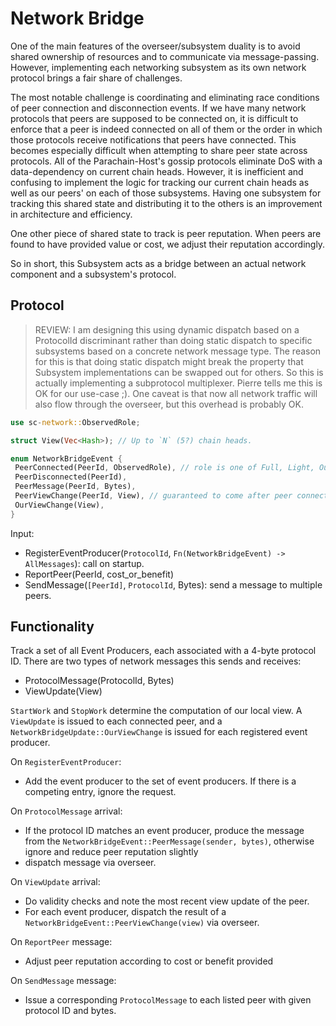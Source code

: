 # Network Bridge

One of the main features of the overseer/subsystem duality is to avoid shared ownership of resources and to communicate via message-passing. However, implementing each networking subsystem as its own network protocol brings a fair share of challenges.

The most notable challenge is coordinating and eliminating race conditions of peer connection and disconnection events. If we have many network protocols that peers are supposed to be connected on, it is difficult to enforce that a peer is indeed connected on all of them or the order in which those protocols receive notifications that peers have connected. This becomes especially difficult when attempting to share peer state across protocols. All of the Parachain-Host's gossip protocols eliminate DoS with a data-dependency on current chain heads. However, it is inefficient and confusing to implement the logic for tracking our current chain heads as well as our peers' on each of those subsystems. Having one subsystem for tracking this shared state and distributing it to the others is an improvement in architecture and efficiency.

One other piece of shared state to track is peer reputation. When peers are found to have provided value or cost, we adjust their reputation accordingly.

So in short, this Subsystem acts as a bridge between an actual network component and a subsystem's protocol.

## Protocol

> REVIEW: I am designing this using dynamic dispatch based on a ProtocolId discriminant rather than doing static dispatch to specific subsystems based on a concrete network message type. The reason for this is that doing static dispatch might break the property that Subsystem implementations can be swapped out for others. So this is actually implementing a subprotocol multiplexer. Pierre tells me this is OK for our use-case ;). One caveat is that now all network traffic will also flow through the overseer, but this overhead is probably OK.

```rust
use sc-network::ObservedRole;

struct View(Vec<Hash>); // Up to `N` (5?) chain heads.

enum NetworkBridgeEvent {
 PeerConnected(PeerId, ObservedRole), // role is one of Full, Light, OurGuardedAuthority, OurSentry
 PeerDisconnected(PeerId),
 PeerMessage(PeerId, Bytes),
 PeerViewChange(PeerId, View), // guaranteed to come after peer connected event.
 OurViewChange(View),
}
```

Input:

- RegisterEventProducer(`ProtocolId`, `Fn(NetworkBridgeEvent) -> AllMessages`): call on startup.
- ReportPeer(PeerId, cost_or_benefit)
- SendMessage(`[PeerId]`, `ProtocolId`, Bytes): send a message to multiple peers.

## Functionality

Track a set of all Event Producers, each associated with a 4-byte protocol ID.
There are two types of network messages this sends and receives:

- ProtocolMessage(ProtocolId, Bytes)
- ViewUpdate(View)

`StartWork` and `StopWork` determine the computation of our local view. A `ViewUpdate` is issued to each connected peer, and a `NetworkBridgeUpdate::OurViewChange` is issued for each registered event producer.

On `RegisterEventProducer`:

- Add the event producer to the set of event producers. If there is a competing entry, ignore the request.

On `ProtocolMessage` arrival:

- If the protocol ID matches an event producer, produce the message from the `NetworkBridgeEvent::PeerMessage(sender, bytes)`, otherwise ignore and reduce peer reputation slightly
- dispatch message via overseer.

On `ViewUpdate` arrival:

- Do validity checks and note the most recent view update of the peer.
- For each event producer, dispatch the result of a `NetworkBridgeEvent::PeerViewChange(view)` via overseer.

On `ReportPeer` message:

- Adjust peer reputation according to cost or benefit provided

On `SendMessage` message:

- Issue a corresponding `ProtocolMessage` to each listed peer with given protocol ID and bytes.
